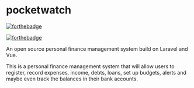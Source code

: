 # pocketwatch
[![forthebadge](https://forthebadge.com/images/badges/built-by-developers.svg)](http://greymore.tech)

[![forthebadge](https://forthebadge.com/images/badges/you-didnt-ask-for-this.svg)](http://greymore.tech)

An open source personal finance management system build on Laravel and Vue.

This is a personal finance management system that will allow users to register, record expenses, income, debts, loans, set up budgets, alerts and maybe even track the  balances in their bank accounts.

